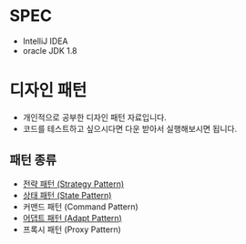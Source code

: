# SPEC
- IntelliJ IDEA 
- oracle JDK 1.8


# 디자인 패턴
- 개인적으로 공부한 디자인 패턴 자료입니다.
- 코드를 테스트하고 싶으시다면 다운 받아서 실행해보시면 됩니다.

## 패턴 종류
- [전략 패턴 (Strategy Pattern)](src/pattern/strategy/search)
- [상태 패턴 (State Pattern)](src/pattern/state/burner)
- 커맨드 패턴 (Command Pattern)
- [어댑트 패턴 (Adapt Pattern)](src/pattern/adapt/find)
- 프록시 패턴 (Proxy Pattern)